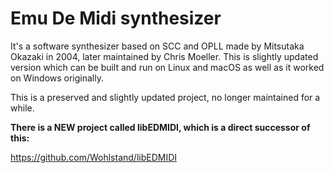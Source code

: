 # Emu De Midi synthesizer
It's a software synthesizer based on SCC and OPLL made by Mitsutaka Okazaki in
2004, later maintained by Chris Moeller. This is slightly updated version which
can be built and run on Linux and macOS as well as it worked on Windows
originally.

This is a preserved and slightly updated project, no longer maintained for
a while.

**There is a NEW project called libEDMIDI, which is a direct successor of this:**

https://github.com/Wohlstand/libEDMIDI
